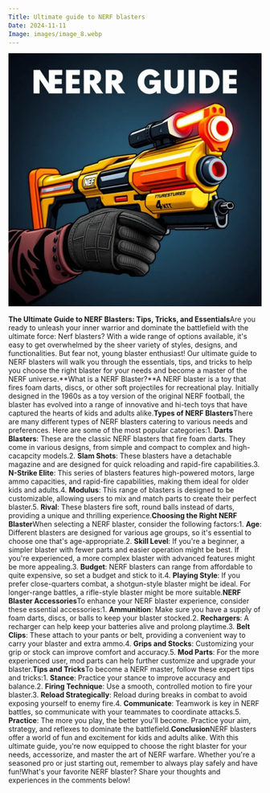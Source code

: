 ```yaml
---
Title: Ultimate guide to NERF blasters
Date: 2024-11-11
Image: images/image_8.webp
---
```

![Ultimate guide to NERF blasters Image](images/image_8.webp)

**The Ultimate Guide to NERF Blasters: Tips, Tricks, and Essentials**Are you ready to unleash your inner warrior and dominate the battlefield with the ultimate force: Nerf blasters? With a wide range of options available, it's easy to get overwhelmed by the sheer variety of styles, designs, and functionalities. But fear not, young blaster enthusiast! Our ultimate guide to NERF blasters will walk you through the essentials, tips, and tricks to help you choose the right blaster for your needs and become a master of the NERF universe.**What is a NERF Blaster?**A NERF blaster is a toy that fires foam darts, discs, or other soft projectiles for recreational play. Initially designed in the 1960s as a toy version of the original NERF football, the blaster has evolved into a range of innovative and hi-tech toys that have captured the hearts of kids and adults alike.**Types of NERF Blasters**There are many different types of NERF blasters catering to various needs and preferences. Here are some of the most popular categories:1. **Darts Blasters**: These are the classic NERF blasters that fire foam darts. They come in various designs, from simple and compact to complex and high-cacapcity models.2. **Slam Shots**: These blasters have a detachable magazine and are designed for quick reloading and rapid-fire capabilities.3. **N-Strike Elite**: This series of blasters features high-powered motors, large ammo capacities, and rapid-fire capabilities, making them ideal for older kids and adults.4. **Modulus**: This range of blasters is designed to be customizable, allowing users to mix and match parts to create their perfect blaster.5. **Rival**: These blasters fire soft, round balls instead of darts, providing a unique and thrilling experience.**Choosing the Right NERF Blaster**When selecting a NERF blaster, consider the following factors:1. **Age**: Different blasters are designed for various age groups, so it's essential to choose one that's age-appropriate.2. **Skill Level**: If you're a beginner, a simpler blaster with fewer parts and easier operation might be best. If you're experienced, a more complex blaster with advanced features might be more appealing.3. **Budget**: NERF blasters can range from affordable to quite expensive, so set a budget and stick to it.4. **Playing Style**: If you prefer close-quarters combat, a shotgun-style blaster might be ideal. For longer-range battles, a rifle-style blaster might be more suitable.**NERF Blaster Accessories**To enhance your NERF blaster experience, consider these essential accessories:1. **Ammunition**: Make sure you have a supply of foam darts, discs, or balls to keep your blaster stocked.2. **Rechargers**: A recharger can help keep your batteries alive and prolong playtime.3. **Belt Clips**: These attach to your pants or belt, providing a convenient way to carry your blaster and extra ammo.4. **Grips and Stocks**: Customizing your grip or stock can improve comfort and accuracy.5. **Mod Parts**: For the more experienced user, mod parts can help further customize and upgrade your blaster.**Tips and Tricks**To become a NERF master, follow these expert tips and tricks:1. **Stance**: Practice your stance to improve accuracy and balance.2. **Firing Technique**: Use a smooth, controlled motion to fire your blaster.3. **Reload Strategically**: Reload during breaks in combat to avoid exposing yourself to enemy fire.4. **Communicate**: Teamwork is key in NERF battles, so communicate with your teammates to coordinate attacks.5. **Practice**: The more you play, the better you'll become. Practice your aim, strategy, and reflexes to dominate the battlefield.**Conclusion**NERF blasters offer a world of fun and excitement for kids and adults alike. With this ultimate guide, you're now equipped to choose the right blaster for your needs, accessorize, and master the art of NERF warfare. Whether you're a seasoned pro or just starting out, remember to always play safely and have fun!What's your favorite NERF blaster? Share your thoughts and experiences in the comments below! 
